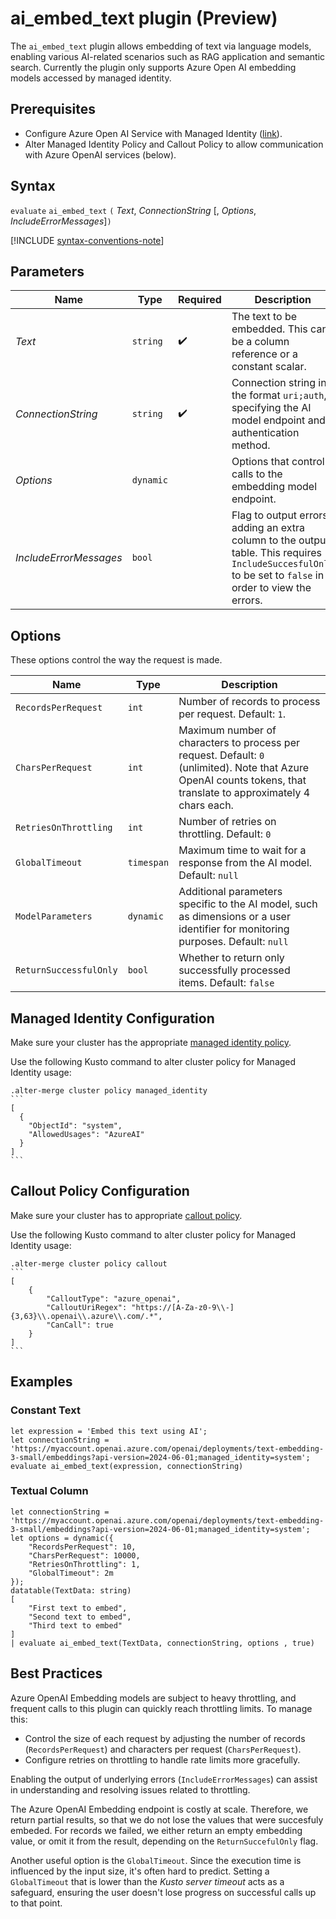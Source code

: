 # ai_embed_text plugin (Preview)

The `ai_embed_text` plugin allows embedding of text via language models, enabling various AI-related scenarios such as RAG application and semantic search.
Currently the plugin only supports Azure Open AI embedding models accessed by managed identity.

## Prerequisites
* Configure Azure Open AI Service with Managed Identity ([link](https://learn.microsoft.com/en-us/azure/ai-services/openai/how-to/managed-identity)).
* Alter Managed Identity Policy and Callout Policy to allow communication with Azure OpenAI services (below).

## Syntax

`evaluate` `ai_embed_text` `(` *Text*, *ConnectionString* [, *Options*, *IncludeErrorMessages*]`)`

[!INCLUDE [syntax-conventions-note](../includes/syntax-conventions-note.md)]

## Parameters

| Name                   | Type      | Required           | Description |
|------------------------|-----------|--------------------|-------------|
| *Text*                 | `string`  | :heavy_check_mark: | The text to be embedded. This can be a column reference or a constant scalar. |
| *ConnectionString*     | `string`  | :heavy_check_mark: | Connection string in the format `uri;auth`, specifying the AI model endpoint and authentication method. |
| *Options*              | `dynamic` |                    | Options that control calls to the embedding model endpoint. |
| *IncludeErrorMessages* | `bool`    |                    | Flag to output errors, adding an extra column to the output table. This requires `IncludeSuccesfulOnly` to be set to `false` in order to view the errors. |

## Options

These options control the way the request is made.

| Name                    | Type       | Description |
|-------------------------|------------|-------------|
| `RecordsPerRequest`     | `int`      | Number of records to process per request. Default: `1`. |
| `CharsPerRequest`       | `int`      | Maximum number of characters to process per request. Default: `0` (unlimited). Note that Azure OpenAI counts tokens, that translate to approximately 4 chars each. |
| `RetriesOnThrottling`   | `int`      | Number of retries on throttling. Default: `0` |
| `GlobalTimeout`         | `timespan` | Maximum time to wait for a response from the AI model. Default: `null` |
| `ModelParameters`       | `dynamic`  | Additional parameters specific to the AI model, such as dimensions or a user identifier for monitoring purposes. Default: `null`|
| `ReturnSuccessfulOnly`  | `bool`     | Whether to return only successfully processed items. Default: `false` |

## Managed Identity Configuration
Make sure your cluster has the appropriate [managed identity policy](https://learn.microsoft.com/en-us/kusto/management/managed-identity-policy?view=azure-data-explorer).

Use the following Kusto command to alter cluster policy for Managed Identity usage:

<!-- csl -->
````kusto
.alter-merge cluster policy managed_identity
```
[
  {
    "ObjectId": "system",
    "AllowedUsages": "AzureAI"
  }
]
```
````

## Callout Policy Configuration
Make sure your cluster has to appropriate [callout policy](https://learn.microsoft.com/en-us/kusto/management/callout-policy?view=azure-data-explorer).

Use the following Kusto command to alter cluster policy for Managed Identity usage:

<!-- csl -->
````kusto
.alter-merge cluster policy callout
```
[
    {
        "CalloutType": "azure_openai",
        "CalloutUriRegex": "https://[A-Za-z0-9\\-]{3,63}\\.openai\\.azure\\.com/.*",
        "CanCall": true
    }
]
```
````

## Examples

### Constant Text
<!-- csl -->
```kusto
let expression = 'Embed this text using AI';
let connectionString = 'https://myaccount.openai.azure.com/openai/deployments/text-embedding-3-small/embeddings?api-version=2024-06-01;managed_identity=system';
evaluate ai_embed_text(expression, connectionString)
```
### Textual Column
<!-- csl -->
```kusto
let connectionString = 'https://myaccount.openai.azure.com/openai/deployments/text-embedding-3-small/embeddings?api-version=2024-06-01;managed_identity=system';
let options = dynamic({
    "RecordsPerRequest": 10,
    "CharsPerRequest": 10000,
    "RetriesOnThrottling": 1,
    "GlobalTimeout": 2m
});
datatable(TextData: string)
[
    "First text to embed",
    "Second text to embed",
    "Third text to embed"
]
| evaluate ai_embed_text(TextData, connectionString, options , true)
```

## Best Practices

Azure OpenAI Embedding models are subject to heavy throttling, and frequent calls to this plugin can quickly reach throttling limits. To manage this:

* Control the size of each request by adjusting the number of records (`RecordsPerRequest`) and characters per request (`CharsPerRequest`).
* Configure retries on throttling to handle rate limits more gracefully.

Enabling the output of underlying errors (`IncludeErrorMessages`) can assist in understanding and resolving issues related to throttling.

The Azure OpenAI Embedding endpoint is costly at scale. Therefore, we return partial results, so that we do not lose the values that were succesfuly embeded. For records we failed, we either return an empty embedding value, or omit it from the result, depending on the `ReturnSuccefulOnly` flag.

Another useful option is the `GlobalTimeout`. Since the execution time is influenced by the input size, it's often hard to predict. Setting a `GlobalTimeout` that is lower than the _Kusto server timeout_ acts as a safeguard, ensuring the user doesn't lose progress on successful calls up to that point. 
